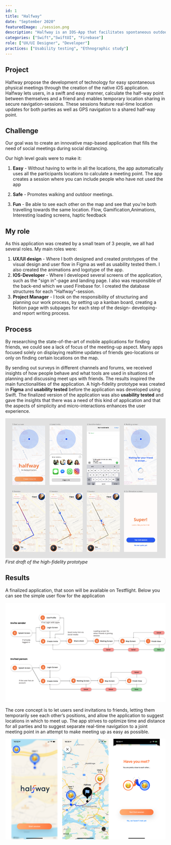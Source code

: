 ```yaml
---
id: 1
title: "Halfway"
date: "September 2020"
featuredImage: ./session.png
description: "Halfway is an IOS-App that facilitates spontaneous outdoor meetings among friends"
categories: ["Swift","SwiftUI", "Firebase"]
role: ["UX/UI Designer", "Developer"]
practices: ["Usability testing", "Ethnographic study"]
---
```


## Project
Halfway propose the development of technology for easy spontaneous physical meetings through the creation of the native iOS application. Halfway lets users, in a swift and easy manner, calculate the half-way point between themselves and a friend and enables temporary location sharing in secure navigation-sessions. These sessions feature real-time location updates for both parties as well as GPS navigation to a shared half-way point. 

## Challenge
Our goal was to create an innovative map-based application that fills the need of social meetings during social distancing.

Our high level goals were to make it:
1. **Easy** - Without having to write in all the locations, the app automatically uses all the participants locations to calculate a meeting point. The app creates a session where you can include people who have not used the app 

2. **Safe** - Promotes walking and outdoor meetings. 

3. **Fun** - Be able to see each other on the map and see that you're both travelling towards the same location. Flow, Gamification,Animations, Interesting loading screens, haptic feedback

## My role
As this application was created by a small team of 3 people, we all had several roles. My main roles were:
1. **UX/UI design** - Where I both designed and created prototypes of the visual design and user flow in Figma as well as usability tested them. I also created the animations and logotype of the app.
2. **IOS-Developer** - Where I developed several screens of the application, such as the "sign in"-page and landing page. I also was responsible of the back-end which we used Firebase for. I created the database structures for each "Halfway"-session. 
3. **Project Manager** - I took on the responsibility of structuring and planning our work process, by setting up a kanban board, creating a Notion page with subpages for each step of the design- developing- and report writing process.


## Process
By researching the state-of-the-art of mobile applications for finding friends, we could see a lack of focus of the meeting-up aspect. Many apps focused solely on displaying realtime updates of friends geo-locations or only on finding certain locations on the map. 

By sending out surveys in different channels and forums, we received insights of how people behave and what tools are used in situations of planning and discussing meet ups with friends. The results inspired the main functionalities of the application. A high-fidelity prototype was created in **Figma** and **usability tested** before the application was developed using Swift. The finalized version of the application was also **usability tested** and gave the insights that there was a need of this kind of application and that the aspects of simplicity and micro-interactions enhances the user experience. 

![Halfway](./figma2.png)
*First draft of the high-fidelity prototype*

## Results
A finalized application, that soon will be available on Testflight. Below you can see the simple user flow for the application

![Halfway](./workflow.png)

The core concept is to let users send invitations to friends, letting them temporarily see each other’s positions, and allow the application to suggest locations in which to meet up. The app strives to optimize time and distance for all parties and to suggest separate real-time navigation to a joint meeting point in an attempt to make meeting up as easy as possible.

![Halfway](./Halfwayimg.png)






